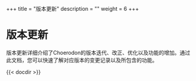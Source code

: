 +++
title = "版本更新"
description = ""
weight = 6
+++

# 版本更新
版本更新详细介绍了Choerodon的版本迭代、改正、优化以及功能的增加。通过此文档，您可以快速了解对应版本的变更记录以及所包含的功能。

{{< docdir >}}